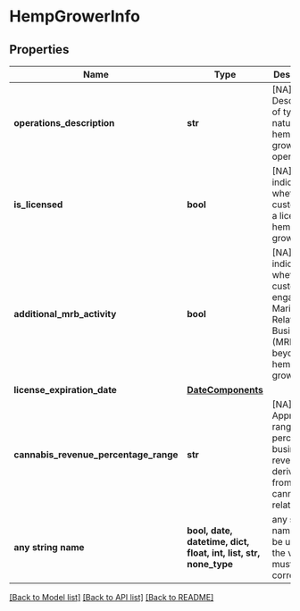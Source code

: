 # HempGrowerInfo


## Properties
Name | Type | Description | Notes
------------ | ------------- | ------------- | -------------
**operations_description** | **str** | [NA] Description of type and nature of hemp growers operation | 
**is_licensed** | **bool** | [NA] Flag indicating whether the customer is a licensed hemp grower | 
**additional_mrb_activity** | **bool** | [NA] Flag indicating whether the customer engages in Marijuana Related Business (MRB) beyond hemp growing | 
**license_expiration_date** | [**DateComponents**](DateComponents.md) |  | [optional] 
**cannabis_revenue_percentage_range** | **str** | [NA] Approximate range of percent of business revenue derived from cannabis related sales | [optional] 
**any string name** | **bool, date, datetime, dict, float, int, list, str, none_type** | any string name can be used but the value must be the correct type | [optional]

[[Back to Model list]](../README.md#documentation-for-models) [[Back to API list]](../README.md#documentation-for-api-endpoints) [[Back to README]](../README.md)


